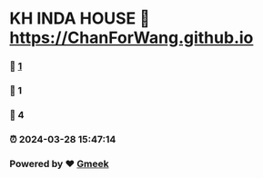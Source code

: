 # KH INDA HOUSE :link: https://ChanForWang.github.io 
### :page_facing_up: [1](https://ChanForWang.github.io/tag.html) 
### :speech_balloon: 1 
### :hibiscus: 4 
### :alarm_clock: 2024-03-28 15:47:14 
### Powered by :heart: [Gmeek](https://github.com/Meekdai/Gmeek)
